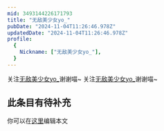 ```yaml
---
mid: 3493144226171793
title: "无敌美少女yo_"
pubDate: "2024-11-04T11:26:46.978Z"
updatedDate: "2024-11-04T11:26:46.978Z"
profile:
  {
    Nickname: ["无敌美少女yo_"],
  }
---
```


关注[无敌美少女yo_](https://space.bilibili.com/3493144226171793)谢谢喵~ 关注[无敌美少女yo_](https://space.bilibili.com/3493144226171793)谢谢喵~

## 此条目有待补充
你可以在[这里](https://github.com/Yuhanawa/VTuber.ICU/edit/master/src/content/v/无敌美少女yo_/index.md)编辑本文
